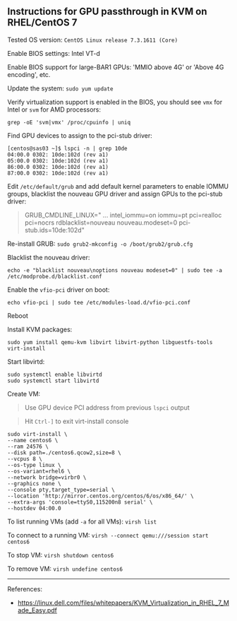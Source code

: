 
## Instructions for GPU passthrough in KVM on RHEL/CentOS 7

Tested OS version: `CentOS Linux release 7.3.1611 (Core)`

Enable BIOS settings: Intel VT-d

Enable BIOS support for large-BAR1 GPUs: 'MMIO above 4G' or 'Above 4G encoding', etc.

Update the system: `sudo yum update`

Verify virtualization support is enabled in the BIOS, you should see `vmx` for Intel or `svm` for AMD processors:

```
grep -oE 'svm|vmx' /proc/cpuinfo | uniq
```

Find GPU devices to assign to the pci-stub driver:

```
[centos@sas03 ~]$ lspci -n | grep 10de
04:00.0 0302: 10de:102d (rev a1)
05:00.0 0302: 10de:102d (rev a1)
86:00.0 0302: 10de:102d (rev a1)
87:00.0 0302: 10de:102d (rev a1)
```

Edit `/etc/default/grub` and add default kernel parameters to enable IOMMU groups, blacklist the nouveau GPU driver and assign GPUs to the pci-stub driver:

> GRUB_CMDLINE_LINUX=" ... intel_iommu=on iommu=pt pci=realloc pci=nocrs rdblacklist=nouveau nouveau.modeset=0 pci-stub.ids=10de:102d"

Re-install GRUB: `sudo grub2-mkconfig -o /boot/grub2/grub.cfg`

Blacklist the nouveau driver:

```
echo -e "blacklist nouveau\noptions nouveau modeset=0" | sudo tee -a /etc/modprobe.d/blacklist.conf
```

Enable the `vfio-pci` driver on boot:

```
echo vfio-pci | sudo tee /etc/modules-load.d/vfio-pci.conf
```

Reboot

Install KVM packages:

```
sudo yum install qemu-kvm libvirt libvirt-python libguestfs-tools virt-install
```

Start libvirtd:

```
sudo systemctl enable libvirtd
sudo systemctl start libvirtd
```

Create VM:

> Use GPU device PCI address from previous `lspci` output

> Hit `Ctrl-]` to exit virt-install console

```
sudo virt-install \
--name centos6 \
--ram 24576 \
--disk path=./centos6.qcow2,size=8 \
--vcpus 8 \
--os-type linux \
--os-variant=rhel6 \
--network bridge=virbr0 \
--graphics none \
--console pty,target_type=serial \
--location 'http://mirror.centos.org/centos/6/os/x86_64/' \
--extra-args 'console=ttyS0,115200n8 serial' \
--hostdev 04:00.0
```

To list running VMs (add `-a` for all VMs): `virsh list`

To connect to a running VM: `virsh --connect qemu:///session start centos6`

To stop VM: `virsh shutdown centos6`

To remove VM: `virsh undefine centos6`

---

References:

  * https://linux.dell.com/files/whitepapers/KVM_Virtualization_in_RHEL_7_Made_Easy.pdf
